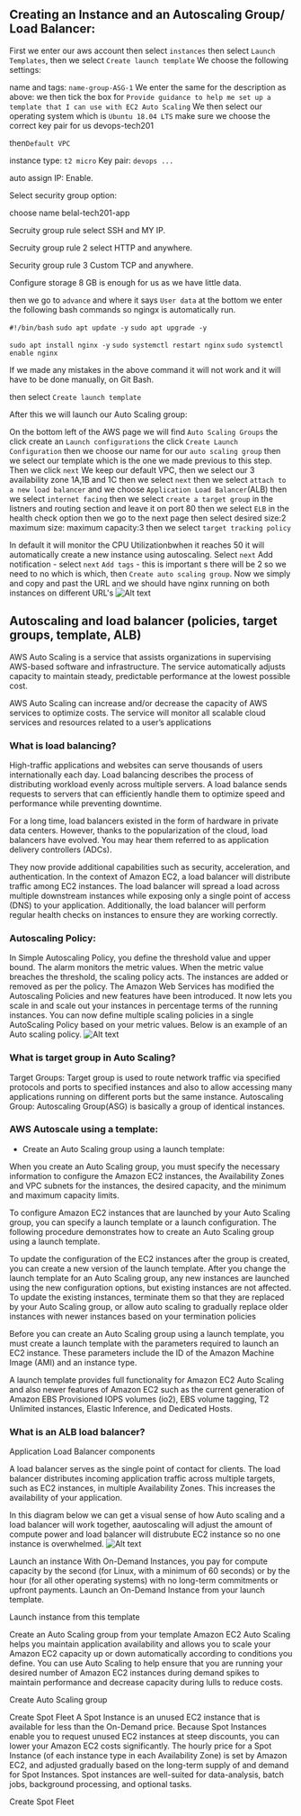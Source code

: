 ## Creating an Instance and an Autoscaling Group/ Load Balancer:

First we enter our aws account then select `instances` then select `Launch Templates`, then we select `Create launch template`
 We choose the following settings:

name and tags: `name-group-ASG-1`
We enter the same for the description as above:
we then tick the box for `Provide guidance to help me set up a template that I can use with EC2 Auto Scaling`
We then select our operating system which is `Ubuntu 18.04 LTS`
make sure we choose the correct key pair for us devops-tech201

then`Default VPC`

instance type: `t2 micro`
Key pair: `devops ...`

auto assign IP: Enable.

Select security group option:

choose name belal-tech201-app

Secruity group rule select SSH and MY IP.

Secruity group rule 2 select HTTP and anywhere.

Security group rule 3 Custom TCP and anywhere.

Configure storage 8 GB is enough for us as we have little data.

then we go to `advance` and where it says `User data` at the bottom we enter the following bash commands so ngingx is automatically run.

`#!/bin/bash`
`sudo apt update -y`
`sudo apt upgrade -y`

`sudo apt install nginx -y` 
`sudo systemctl restart nginx`
`sudo systemctl enable nginx`

If we made any mistakes in the above command it will not work and it will have to be done manually, on Git Bash.

then select `Create launch template`

After this we will launch our Auto Scaling group:

On the bottom left of the AWS page we will find `Auto Scaling Groups` the click create an `Launch configurations` the click `Create Launch Configuration` 
then we choose our name for our `auto scaling group` then we select our template which is the one we made previous to this step. 
Then we click `next` We keep our default VPC, then we select our 3 availability zone 1A,1B and 1C
then we select `next` then we select `attach to a new load balancer` and we choose `Application Load Balancer`(ALB)
then we select `internet facing`
then we select `create a target group` in the listners and routing section and leave it on port 80
then we select `ELB` in the health check option
then we go to the next page
then select desired size:2
maximum size:
maximum capacity:3 
then we select `target tracking policy`

In default it will monitor the CPU Utilizationbwhen it reaches 50 it will automatically create a new instance using autoscaling. Select `next`
Add notification - select `next`
`Add tags` - this is important s there will be 2 so we need to no which is which, then `Create auto scaling group`.
Now we simply and copy and past the URL and we should have nginx running on both instances on different URL's
![Alt text](../images/nginx.png)


## Autoscaling and load balancer (policies, target groups, template, ALB)

AWS Auto Scaling is a service that assists organizations in supervising AWS-based software and infrastructure. The service automatically adjusts capacity to maintain steady, predictable performance at the lowest possible cost. 

AWS Auto Scaling can increase and/or decrease the capacity of AWS services to optimize costs. The service will monitor all scalable cloud services and resources related to a user’s applications

### What is load balancing?

High-traffic applications and websites can serve thousands of users internationally each day. Load balancing describes the process of distributing workload evenly across multiple servers. A load balance sends requests to servers that can efficiently handle them to optimize speed and performance while preventing downtime.

For a long time, load balancers existed in the form of hardware in private data centers. However, thanks to the popularization of the cloud, load balancers have evolved. You may hear them referred to as application delivery controllers (ADCs).

They now provide additional capabilities such as security, acceleration, and authentication. In the context of Amazon EC2, a load balancer will distribute traffic among EC2 instances. The load balancer will spread a load across multiple downstream instances while exposing only a single point of access (DNS) to your application. Additionally, the load balancer will perform regular health checks on instances to ensure they are working correctly.


### Autoscaling Policy:

In Simple Autoscaling Policy, you define the threshold value and upper bound. The alarm monitors the metric values. When the metric value breaches the threshold, the scaling policy acts. The instances are added or removed as per the policy. The Amazon Web Services has modified the Autoscaling Policies and new features have been introduced. It now lets you scale in and scale out your instances in percentage terms of the running instances. You can now define multiple scaling policies in a single AutoScaling Policy based on your metric values. Below is an example of an Auto scaling policy.
![Alt text](../images/Autoscaling%20policy.png)


### What is target group in Auto Scaling?
Target Groups: Target group is used to route network traffic via specified protocols and ports to specified instances and also to allow accessing many applications running on different ports but the same instance. Autoscaling Group: Autoscaling Group(ASG) is basically a group of identical instances.

### AWS Autoscale using a template:

- Create an Auto Scaling group using a launch template:

When you create an Auto Scaling group, you must specify the necessary information to configure the Amazon EC2 instances, the Availability Zones and VPC subnets for the instances, the desired capacity, and the minimum and maximum capacity limits.

To configure Amazon EC2 instances that are launched by your Auto Scaling group, you can specify a launch template or a launch configuration. The following procedure demonstrates how to create an Auto Scaling group using a launch template.

To update the configuration of the EC2 instances after the group is created, you can create a new version of the launch template. After you change the launch template for an Auto Scaling group, any new instances are launched using the new configuration options, but existing instances are not affected. To update the existing instances, terminate them so that they are replaced by your Auto Scaling group, or allow auto scaling to gradually replace older instances with newer instances based on your termination policies

Before you can create an Auto Scaling group using a launch template, you must create a launch template with the parameters required to launch an EC2 instance. These parameters include the ID of the Amazon Machine Image (AMI) and an instance type.

A launch template provides full functionality for Amazon EC2 Auto Scaling and also newer features of Amazon EC2 such as the current generation of Amazon EBS Provisioned IOPS volumes (io2), EBS volume tagging, T2 Unlimited instances, Elastic Inference, and Dedicated Hosts.

### What is an ALB load balancer?
Application Load Balancer components

A load balancer serves as the single point of contact for clients. The load balancer distributes incoming application traffic across multiple targets, such as EC2 instances, in multiple Availability Zones. This increases the availability of your application.



In this diagram below we can get a visual sense of how Auto scaling and a load balancer will work together, aautoscaling will adjust the amount of compute power and load balancer will distrubute EC2 instance so no one instance is overwhelmed.
![Alt text](../images/ALB.png)








Launch an instance
With On-Demand Instances, you pay for compute capacity by the second (for Linux, with a minimum of 60 seconds) or by the hour (for all other operating systems) with no long-term commitments or upfront payments. Launch an On-Demand Instance from your launch template.

Launch instance from this template

Create an Auto Scaling group from your template
Amazon EC2 Auto Scaling helps you maintain application availability and allows you to scale your Amazon EC2 capacity up or down automatically according to conditions you define. You can use Auto Scaling to help ensure that you are running your desired number of Amazon EC2 instances during demand spikes to maintain performance and decrease capacity during lulls to reduce costs.

Create Auto Scaling group

Create Spot Fleet
A Spot Instance is an unused EC2 instance that is available for less than the On-Demand price. Because Spot Instances enable you to request unused EC2 instances at steep discounts, you can lower your Amazon EC2 costs significantly. The hourly price for a Spot Instance (of each instance type in each Availability Zone) is set by Amazon EC2, and adjusted gradually based on the long-term supply of and demand for Spot Instances. Spot instances are well-suited for data-analysis, batch jobs, background processing, and optional tasks.

Create Spot Fleet